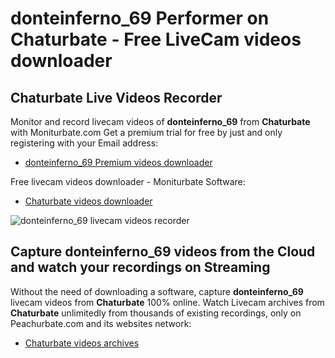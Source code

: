 # donteinferno_69 Performer on Chaturbate - Free LiveCam videos downloader

## Chaturbate Live Videos Recorder

Monitor and record livecam videos of **donteinferno_69** from **Chaturbate** with Moniturbate.com
Get a premium trial for free by just and only registering with your Email address:
* [donteinferno_69 Premium videos downloader](https://moniturbate.com/request-demo-licence-key.html)

Free livecam videos downloader - Moniturbate Software:
* [Chaturbate videos downloader](https://moniturbate.com/moniturbate-download-software.html)

![donteinferno_69 livecam videos recorder](https://peachurnet.com/templates/moniturbate-software.png)


## Capture donteinferno_69 videos from the Cloud and watch your recordings on Streaming

Without the need of downloading a software, capture **donteinferno_69** livecam videos from **Chaturbate** 100% online.
Watch Livecam archives from **Chaturbate** unlimitedly from thousands of existing recordings, only on Peachurbate.com and its websites network:
* [Chaturbate videos archives](https://peachurnet.com/)